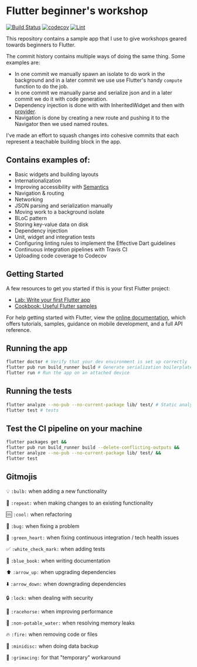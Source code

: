 # Flutter beginner's workshop

[![Build Status](https://travis-ci.com/toureholder/flutter_workshop.svg?branch=master)](https://travis-ci.com/toureholder/flutter_workshop)
[![codecov](https://codecov.io/gh/toureholder/flutter_workshop/branch/master/graph/badge.svg)](https://codecov.io/gh/toureholder/flutter_workshop)
[![Lint](https://img.shields.io/badge/style-pedantic-blue.svg)](https://github.com/dart-lang/pedantic)

This repository contains a sample app that I use to give workshops geared towards beginners to Flutter.

The commit history contains multiple ways of doing the same thing. Some examples are:
- In one commit we manually spawn an isolate to do work in the background and in a later commit we use use Flutter's handy `compute` function to do the job.
- In one commit we manually parse and serialize json and in a later commit we do it with code generation.
- Dependency injection is done with with InheritedWidget and then with [provider](https://github.com/rrousselGit/provider).
- Navigation is done by creating a new route and pushing it to the Navigator then we used named routes.

I've made an effort to squash changes into cohesive commits that each represent a teachable building block in the app.


## Contains examples of:

* Basic widgets and building layouts
* Internationalization
* Improving accessibility with [Semantics](https://api.flutter.dev/flutter/widgets/Semantics-class.html)
* Navigation & routing
* Networking
* JSON parsing and serialization manually
* Moving work to a background isolate
* BLoC pattern
* Storing key-value data on disk
* Dependency injection
* Unit, widget and integration tests
* Configuring linting rules to implement the Effective Dart guidelines
* Continuous integration pipelines with Travis CI
* Uploading code coverage to Codecov

## Getting Started

A few resources to get you started if this is your first Flutter project:

- [Lab: Write your first Flutter app](https://flutter.io/docs/get-started/codelab)
- [Cookbook: Useful Flutter samples](https://flutter.io/docs/cookbook)

For help getting started with Flutter, view the 
[online documentation](https://flutter.io/docs), which offers tutorials, 
samples, guidance on mobile development, and a full API reference.

## Running the app

```sh
flutter doctor # Verify that your dev environment is set up correctly
flutter pub run build_runner build # Generate serialization boilerplate code
flutter run # Run the app on an attached device
```


## Running the tests
```sh
flutter analyze --no-pub --no-current-package lib/ test/ # Static analysis
flutter test # tests
```

## Test the CI pipeline on your machine
```sh
flutter packages get &&
flutter pub run build_runner build --delete-conflicting-outputs &&
flutter analyze --no-pub --no-current-package lib/ test/ &&
flutter test
```

## Gitmojis
:bulb: `:bulb:` when adding a new functionality

:repeat: `:repeat:` when making changes to an existing functionality

:cool: `:cool:` when refactoring

:bug: `:bug:` when fixing a problem

:green_heart: `:green_heart:` when fixing continuous integration / tech health issues

:white_check_mark: `:white_check_mark:` when adding tests

:blue_book: `:blue_book:` when writing documentation

:arrow_up: `:arrow_up:` when upgrading dependencies

:arrow_down: `:arrow_down:` when downgrading dependencies

:lock: `:lock:` when dealing with security

:racehorse: `:racehorse:` when improving performance

:non-potable_water: `:non-potable_water:` when resolving memory leaks

:fire: `:fire:` when removing code or files

:minidisc: `:minidisc:` when doing data backup

:grimacing: `:grimacing:` for that "temporary" workaround